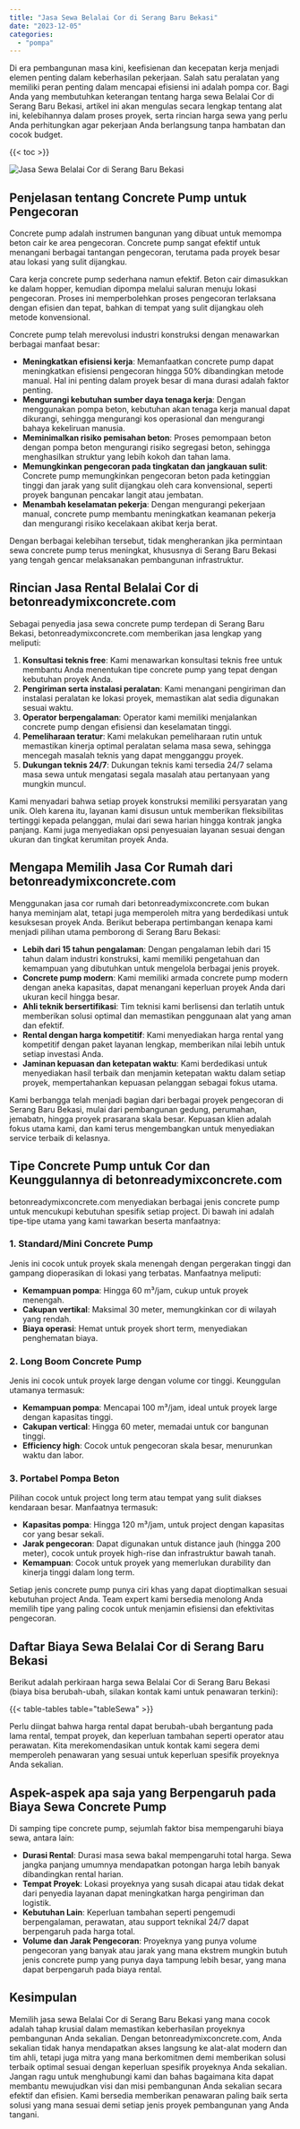 ```yaml
---
title: "Jasa Sewa Belalai Cor di Serang Baru Bekasi"
date: "2023-12-05"
categories: 
  - "pompa"
---
```


Di era pembangunan masa kini, keefisienan dan kecepatan kerja menjadi elemen penting dalam keberhasilan pekerjaan. Salah satu peralatan yang memiliki peran penting dalam mencapai efisiensi ini adalah pompa cor. Bagi Anda yang membutuhkan keterangan tentang harga sewa Belalai Cor di Serang Baru Bekasi, artikel ini akan mengulas secara lengkap tentang alat ini, kelebihannya dalam proses proyek, serta rincian harga sewa yang perlu Anda perhitungkan agar pekerjaan Anda berlangsung tanpa hambatan dan cocok budget.

{{< toc >}}

![Jasa Sewa Belalai Cor di Serang Baru Bekasi](https://betoncor8.github.io/pump/concrete-pump%20(3).png)

## Penjelasan tentang Concrete Pump untuk Pengecoran

Concrete pump adalah instrumen bangunan yang dibuat untuk memompa beton cair ke area pengecoran. Concrete pump sangat efektif untuk menangani berbagai tantangan pengecoran, terutama pada proyek besar atau lokasi yang sulit dijangkau.

Cara kerja concrete pump sederhana namun efektif. Beton cair dimasukkan ke dalam hopper, kemudian dipompa melalui saluran menuju lokasi pengecoran. Proses ini memperbolehkan proses pengecoran terlaksana dengan efisien dan tepat, bahkan di tempat yang sulit dijangkau oleh metode konvensional.

Concrete pump telah merevolusi industri konstruksi dengan menawarkan berbagai manfaat besar:

- **Meningkatkan efisiensi kerja**: Memanfaatkan concrete pump dapat meningkatkan efisiensi pengecoran hingga 50% dibandingkan metode manual. Hal ini penting dalam proyek besar di mana durasi adalah faktor penting.
- **Mengurangi kebutuhan sumber daya tenaga kerja**: Dengan menggunakan pompa beton, kebutuhan akan tenaga kerja manual dapat dikurangi, sehingga mengurangi kos operasional dan mengurangi bahaya kekeliruan manusia.
- **Meminimalkan risiko pemisahan beton**: Proses pemompaan beton dengan pompa beton mengurangi risiko segregasi beton, sehingga menghasilkan struktur yang lebih kokoh dan tahan lama.
- **Memungkinkan pengecoran pada tingkatan dan jangkauan sulit**: Concrete pump memungkinkan pengecoran beton pada ketinggian tinggi dan jarak yang sulit dijangkau oleh cara konvensional, seperti proyek bangunan pencakar langit atau jembatan.
- **Menambah keselamatan pekerja**: Dengan mengurangi pekerjaan manual, concrete pump membantu meningkatkan keamanan pekerja dan mengurangi risiko kecelakaan akibat kerja berat.

Dengan berbagai kelebihan tersebut, tidak mengherankan jika permintaan sewa concrete pump terus meningkat, khususnya di Serang Baru Bekasi yang tengah gencar melaksanakan pembangunan infrastruktur.

## Rincian Jasa Rental Belalai Cor di betonreadymixconcrete.com

Sebagai penyedia jasa sewa concrete pump terdepan di Serang Baru Bekasi, betonreadymixconcrete.com memberikan jasa lengkap yang meliputi:

1. **Konsultasi teknis free**: Kami menawarkan konsultasi teknis free untuk membantu Anda menentukan tipe concrete pump yang tepat dengan kebutuhan proyek Anda.
2. **Pengiriman serta instalasi peralatan**: Kami menangani pengiriman dan instalasi peralatan ke lokasi proyek, memastikan alat sedia digunakan sesuai waktu.
3. **Operator berpengalaman**: Operator kami memiliki menjalankan concrete pump dengan efisiensi dan keselamatan tinggi.
4. **Pemeliharaan teratur**: Kami melakukan pemeliharaan rutin untuk memastikan kinerja optimal peralatan selama masa sewa, sehingga mencegah masalah teknis yang dapat mengganggu proyek.
5. **Dukungan teknis 24/7**: Dukungan teknis kami tersedia 24/7 selama masa sewa untuk mengatasi segala masalah atau pertanyaan yang mungkin muncul.

Kami menyadari bahwa setiap proyek konstruksi memiliki persyaratan yang unik. Oleh karena itu, layanan kami disusun untuk memberikan fleksibilitas tertinggi kepada pelanggan, mulai dari sewa harian hingga kontrak jangka panjang. Kami juga menyediakan opsi penyesuaian layanan sesuai dengan ukuran dan tingkat kerumitan proyek Anda.

## Mengapa Memilih Jasa Cor Rumah dari betonreadymixconcrete.com

Menggunakan jasa cor rumah dari betonreadymixconcrete.com bukan hanya meminjam alat, tetapi juga memperoleh mitra yang berdedikasi untuk kesuksesan proyek Anda. Berikut beberapa pertimbangan kenapa kami menjadi pilihan utama pemborong di Serang Baru Bekasi:

- **Lebih dari 15 tahun pengalaman**: Dengan pengalaman lebih dari 15 tahun dalam industri konstruksi, kami memiliki pengetahuan dan kemampuan yang dibutuhkan untuk mengelola berbagai jenis proyek.
- **Concrete pump modern**: Kami memiliki armada concrete pump modern dengan aneka kapasitas, dapat menangani keperluan proyek Anda dari ukuran kecil hingga besar.
- **Ahli teknik bersertifikasi**: Tim teknisi kami berlisensi dan terlatih untuk memberikan solusi optimal dan memastikan penggunaan alat yang aman dan efektif.
- **Rental dengan harga kompetitif**: Kami menyediakan harga rental yang kompetitif dengan paket layanan lengkap, memberikan nilai lebih untuk setiap investasi Anda.
- **Jaminan kepuasan dan ketepatan waktu**: Kami berdedikasi untuk menyediakan hasil terbaik dan menjamin ketepatan waktu dalam setiap proyek, mempertahankan kepuasan pelanggan sebagai fokus utama.

Kami berbangga telah menjadi bagian dari berbagai proyek pengecoran di Serang Baru Bekasi, mulai dari pembangunan gedung, perumahan, jemabatn, hingga proyek prasarana skala besar. Kepuasan klien adalah fokus utama kami, dan kami terus mengembangkan untuk menyediakan service terbaik di kelasnya.

## Tipe Concrete Pump untuk Cor dan Keunggulannya di betonreadymixconcrete.com

betonreadymixconcrete.com menyediakan berbagai jenis concrete pump untuk mencukupi kebutuhan spesifik setiap project. Di bawah ini adalah tipe-tipe utama yang kami tawarkan beserta manfaatnya:

### 1\. Standard/Mini Concrete Pump

Jenis ini cocok untuk proyek skala menengah dengan pergerakan tinggi dan gampang dioperasikan di lokasi yang terbatas. Manfaatnya meliputi:

- **Kemampuan pompa**: Hingga 60 m³/jam, cukup untuk proyek menengah.
- **Cakupan vertikal**: Maksimal 30 meter, memungkinkan cor di wilayah yang rendah.
- **Biaya operasi**: Hemat untuk proyek short term, menyediakan penghematan biaya.

### 2\. Long Boom Concrete Pump

Jenis ini cocok untuk proyek large dengan volume cor tinggi. Keunggulan utamanya termasuk:

- **Kemampuan pompa**: Mencapai 100 m³/jam, ideal untuk proyek large dengan kapasitas tinggi.
- **Cakupan vertical**: Hingga 60 meter, memadai untuk cor bangunan tinggi.
- **Efficiency high**: Cocok untuk pengecoran skala besar, menurunkan waktu dan labor.

### 3\. Portabel Pompa Beton

Pilihan cocok untuk project long term atau tempat yang sulit diakses kendaraan besar. Manfaatnya termasuk:

- **Kapasitas pompa**: Hingga 120 m³/jam, untuk project dengan kapasitas cor yang besar sekali.
- **Jarak pengecoran**: Dapat digunakan untuk distance jauh (hingga 200 meter), cocok untuk proyek high-rise dan infrastruktur bawah tanah.
- **Kemampuan**: Cocok untuk proyek yang memerlukan durability dan kinerja tinggi dalam long term.

Setiap jenis concrete pump punya ciri khas yang dapat dioptimalkan sesuai kebutuhan project Anda. Team expert kami bersedia menolong Anda memilih tipe yang paling cocok untuk menjamin efisiensi dan efektivitas pengecoran.

## Daftar Biaya Sewa Belalai Cor di Serang Baru Bekasi

Berikut adalah perkiraan harga sewa Belalai Cor di Serang Baru Bekasi (biaya bisa berubah-ubah, silakan kontak kami untuk penawaran terkini):

{{< table-tables table="tableSewa" >}}

Perlu diingat bahwa harga rental dapat berubah-ubah bergantung pada lama rental, tempat proyek, dan keperluan tambahan seperti operator atau perawatan. Kita merekomendasikan untuk kontak kami segera demi memperoleh penawaran yang sesuai untuk keperluan spesifik proyeknya Anda sekalian.

## Aspek-aspek apa saja yang Berpengaruh pada Biaya Sewa Concrete Pump

Di samping tipe concrete pump, sejumlah faktor bisa mempengaruhi biaya sewa, antara lain:

- **Durasi Rental**: Durasi masa sewa bakal mempengaruhi total harga. Sewa jangka panjang umumnya mendapatkan potongan harga lebih banyak dibandingkan rental harian.
- **Tempat Proyek**: Lokasi proyeknya yang susah dicapai atau tidak dekat dari penyedia layanan dapat meningkatkan harga pengiriman dan logistik.
- **Kebutuhan Lain**: Keperluan tambahan seperti pengemudi berpengalaman, perawatan, atau support teknikal 24/7 dapat berpengaruh pada harga total.
- **Volume dan Jarak Pengecoran**: Proyeknya yang punya volume pengecoran yang banyak atau jarak yang mana ekstrem mungkin butuh jenis concrete pump yang punya daya tampung lebih besar, yang mana dapat berpengaruh pada biaya rental.

## Kesimpulan

Memilih jasa sewa Belalai Cor di Serang Baru Bekasi yang mana cocok adalah tahap krusial dalam memastikan keberhasilan proyeknya pembangunan Anda sekalian. Dengan betonreadymixconcrete.com, Anda sekalian tidak hanya mendapatkan akses langsung ke alat-alat modern dan tim ahli, tetapi juga mitra yang mana berkomitmen demi memberikan solusi terbaik optimal sesuai dengan keperluan spesifik proyeknya Anda sekalian. Jangan ragu untuk menghubungi kami dan bahas bagaimana kita dapat membantu mewujudkan visi dan misi pembangunan Anda sekalian secara efektif dan efisien. Kami bersedia memberikan penawaran paling baik serta solusi yang mana sesuai demi setiap jenis proyek pembangunan yang Anda tangani.
